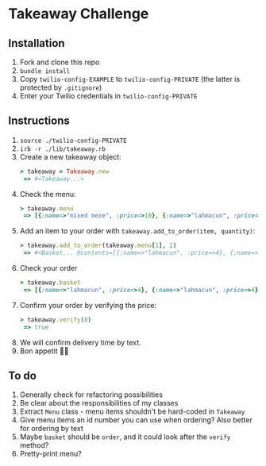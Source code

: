 # Takeaway Challenge

## Installation

1. Fork and clone this repo
2. `bundle install`
3. Copy `twilio-config-EXAMPLE` to `twilio-config-PRIVATE` (the latter is protected by `.gitignore`)
4. Enter your Twilio credentials in `twilio-config-PRIVATE`

## Instructions

1. `source ./twilio-config-PRIVATE`
2. `irb -r ./lib/takeaway.rb`
3. Create a new takeaway object:
   ```ruby
   > takeaway = Takeaway.new
    => #<Takeaway...>
   ```
4. Check the menu:
   ```ruby
   > takeaway.menu
    => [{:name=>"mixed meze", :price=>10}, {:name=>"lahmacun", :price=>4} ... ] 
   ```
5. Add an item to your order with `takeaway.add_to_order(item, quantity)`:
   ```ruby
   > takeaway.add_to_order(takeaway.menu[1], 2)
    => #<Basket... @contents=[{:name=>"lahmacun", :price=>4}, {:name=>"lahmacun", :price=>4}]> 
   ```
6. Check your order
   ```ruby
   > takeaway.basket
    => [{:name=>"lahmacun", :price=>4}, {:name=>"lahmacun", :price=>4}]
   ```
7. Confirm your order by verifying the price:
   ```ruby
   > takeaway.verify(8)
    => true
   ```
8. We will confirm delivery time by text.
9. Bon appetit 👨‍🍳

## To do

1. Generally check for refactoring possibilities
2. Be clear about the responsibilities of my classes
3. Extract `Menu` class - menu items shouldn't be hard-coded in `Takeaway`
4. Give menu items an id number you can use when ordering? Also better for ordering by text
5. Maybe `basket` should be `order`, and it could look after the `verify` method?
6. Pretty-print menu?
